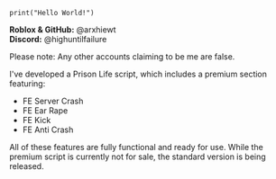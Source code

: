 `print("Hello World!")`

**Roblox & GitHub:** @arxhiewt  
**Discord:** @highuntilfailure

Please note: Any other accounts claiming to be me are false.

I've developed a Prison Life script, which includes a premium section featuring:
- FE Server Crash
- FE Ear Rape
- FE Kick
- FE Anti Crash

All of these features are fully functional and ready for use. While the premium script is currently not for sale, the standard version is being released.
